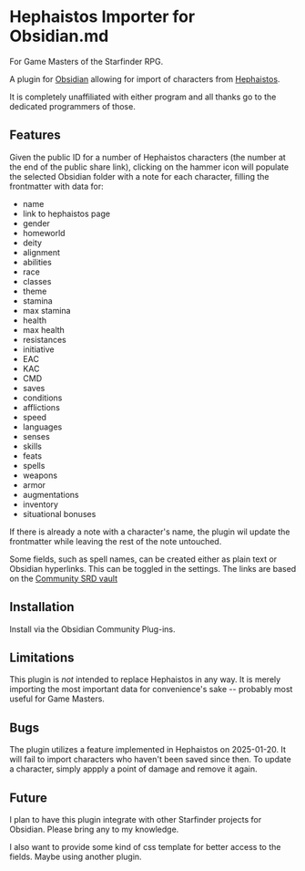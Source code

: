 # Hephaistos Importer for Obsidian.md

For Game Masters of the Starfinder RPG.

A plugin for [Obsidian](https://obsidian.md) allowing for import of characters from [Hephaistos](https://hephaistos.online).

It is completely unaffiliated with either program and all thanks go to the dedicated programmers of those.

## Features

Given the public ID for a number of Hephaistos characters (the number at the end of the public share link), clicking on the hammer icon will populate the selected Obsidian folder with a note for each character, filling the frontmatter with data for:

-   name
-   link to hephaistos page
-   gender
-   homeworld
-   deity
-   alignment
-   abilities
-   race
-   classes
-   theme
-   stamina
-   max stamina
-   health
-   max health
-   resistances
-   initiative
-   EAC
-   KAC
-   CMD
-   saves
-   conditions
-   afflictions
-   speed
-   languages
-   senses
-   skills
-   feats
-   spells
-   weapons
-   armor
-   augmentations
-   inventory
-   situational bonuses

If there is already a note with a character's name, the plugin wil update the frontmatter while leaving the rest of the note untouched.

Some fields, such as spell names, can be created either as plain text or Obsidian hyperlinks. This can be toggled in the settings. The links are based on the [Community SRD vault](https://github.com/Obsidian-TTRPG-Community/Starfinder-SRD-Markdown)

## Installation

Install via the Obsidian Community Plug-ins.

## Limitations

This plugin is _not_ intended to replace Hephaistos in any way. It is merely importing the most important data for convenience's sake -- probably most useful for Game Masters.

## Bugs

The plugin utilizes a feature implemented in Hephaistos on 2025-01-20. It will fail to import characters who haven't been saved since then. To update a character, simply appply a point of damage and remove it again.

## Future

I plan to have this plugin integrate with other Starfinder projects for Obsidian. Please bring any to my knowledge.

I also want to provide some kind of css template for better access to the fields. Maybe using another plugin.
